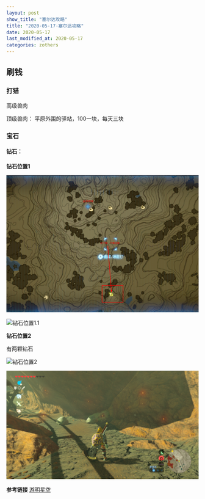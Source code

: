 ```yaml
---
layout: post
show_title: "塞尔达攻略"
title: "2020-05-17-塞尔达攻略"
date: 2020-05-17
last_modified_at: 2020-05-17
categories: zothers
---
```



<!--more-->

## 刷钱

### 打猎

高级兽肉


顶级兽肉：
平原外围的驿站，100一块，每天三块


### 宝石

#### 钻石：

**钻石位置1**

![钻石位置1](./images/钻石位置1.png)

![钻石位置1.1](./images/钻石位置1.1.png)

**钻石位置2**

有两颗钻石

![钻石位置2](./images/钻石位置2.png)

![钻石位置2.1](./images/钻石位置2.1.png)

**参考链接**
[游明星空](https://www.gamersky.com/handbook/201901/1148118.shtml)

